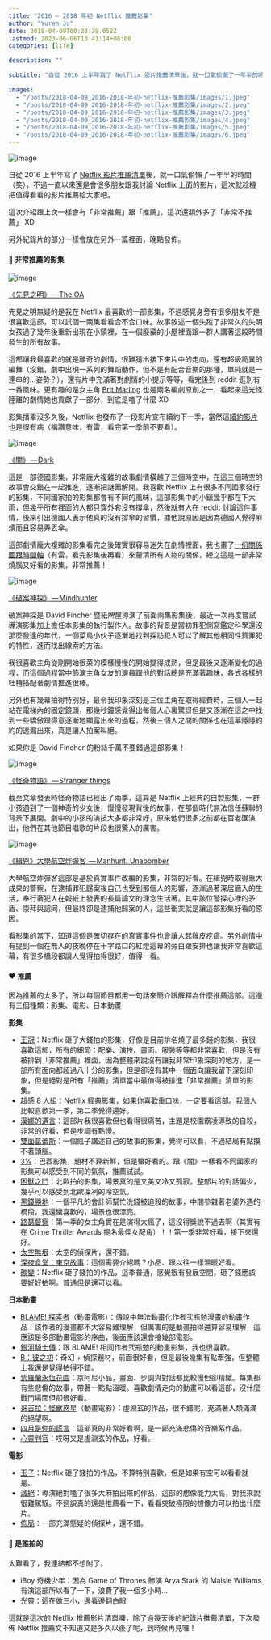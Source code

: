 ```yaml
---
title: "2016 — 2018 年初 Netflix 推薦影集"
author: "Yuren Ju"
date: 2018-04-09T00:28:29.052Z
lastmod: 2023-06-06T13:41:14+08:00
categories: [life]

description: ""

subtitle: "自從 2016 上半年寫了 Netflix 影片推薦清單後，就一口氣偷懶了一年半的時間（笑），不過一直以來還是會很多朋友跟我討論 Netflix 上面的影片，這次就趁機把值得看看的影片推薦給大家吧。"

images:
  - "/posts/2018-04-09_2016-2018-年初-netflix-推薦影集/images/1.jpeg"
  - "/posts/2018-04-09_2016-2018-年初-netflix-推薦影集/images/2.jpeg"
  - "/posts/2018-04-09_2016-2018-年初-netflix-推薦影集/images/3.jpeg"
  - "/posts/2018-04-09_2016-2018-年初-netflix-推薦影集/images/4.jpeg"
  - "/posts/2018-04-09_2016-2018-年初-netflix-推薦影集/images/5.jpeg"
  - "/posts/2018-04-09_2016-2018-年初-netflix-推薦影集/images/6.jpeg"
---
```


![image](/posts/2018-04-09_2016-2018-年初-netflix-推薦影集/images/1.jpeg#layoutTextWidth)

自從 2016 上半年寫了 [Netflix 影片推薦清單](https://medium.com/@yurenju/netflix-%E6%8E%A8%E8%96%A6%E7%BE%8E%E5%8A%87%E7%89%87%E5%96%AE-2016-%E4%B8%8A%E5%8D%8A%E5%B9%B4-12efcc3e2277)後，就一口氣偷懶了一年半的時間（笑），不過一直以來還是會很多朋友跟我討論 Netflix 上面的影片，這次就趁機把值得看看的影片推薦給大家吧。

這次介紹跟上次一樣會有「非常推薦」跟「推薦」，這次還額外多了「非常不推薦」 XD

另外紀錄片的部分一樣會放在另外一篇裡面，晚點發佈。

#### 💯 非常推薦的影集

![image](/posts/2018-04-09_2016-2018-年初-netflix-推薦影集/images/2.jpeg#layoutTextWidth)

[《先見之明》 — The OA](https://www.netflix.com/title/80044950)

先見之明無疑的是我在 Netflix 最喜歡的一部影集，不過感覺身旁有很多朋友不是很喜歡這部，可以試個一兩集看看合不合口味。故事敘述一個失蹤了非常久的失明女孩過了幾年後重新出現在小鎮裡，在一個廢棄的小屋裡面跟一群人講著這段時間發生的所有故事。

這部讓我最喜歡的就是離奇的劇情，很難猜出接下來片中的走向，還有超級詭異的編舞（沒錯，劇中出現一系列的舞蹈動作，但不是有配合音樂的那種，單純就是一連串的…姿勢？），還有片中充滿著對劇情的小提示等等，看完後到 reddit 逛別有一番風味。更有趣的是女主角 [Brit Marling](http://www.imdb.com/title/tt4635282/fullcredits/) 也是兩名編劇原創之一，看起來這光怪陸離的劇情她也貢獻了一部分，到底是嗑了什麼 XD

影集播畢沒多久後，Netflix 也發布了一段影片宣布續約下一季，當然這[續約影片](https://www.facebook.com/netflixtw/videos/381363378906846/)也是很有病（稱讚意味，有雷，看完第一季前不要看）。

![image](/posts/2018-04-09_2016-2018-年初-netflix-推薦影集/images/3.jpeg#layoutTextWidth)

[《闇》 — Dark](https://www.netflix.com/title/80100172)

這是一部德國影集，非常龐大複雜的故事劇情橫越了三個時空中，在這三個時空的故事會交錯在一起推進，逐漸把謎團解開。我喜歡 Netflix 上有很多不同國家發行的影集，不同國家拍的影集都會有不同的風味，這部影集中的小鎮幾乎都在下大雨，但幾乎所有裡面的人都只穿外套沒有撐傘，然後就有人在 reddit 討論這件事情，後來引出德國人表示他真的沒有撐傘的習慣，據他說原因是因為德國人覺得麻煩而且容易弄丟傘。

這部劇情龐大複雜的影集看完之後確實很容易迷失在劇情裡面，我也畫了[一份關係圖跟時間軸](https://www.reddit.com/r/DarK/comments/7nvpn6/spoiler_complete_relationship_in_winden_genogram/)（有雷，看完影集後再看）來釐清所有人物的關係，總之這是一部非常燒腦又好看的影集，非常推薦！

![image](/posts/2018-04-09_2016-2018-年初-netflix-推薦影集/images/4.jpeg#layoutTextWidth)

[《破案神探》 — Mindhunter](https://www.netflix.com/title/80114855)

破案神探是 David Fincher 暨紙牌屋導演了前面兩集影集後，最近一次再度嘗試導演影集加上擔任本影集的執行製作人。故事的背景是當初罪犯側寫鑑定科學還沒那麼發達的年代，一個菜鳥小伙子逐漸地找到採訪犯人可以了解其他相同性質罪犯的特性，進而找出線索的方法。

我很喜歡主角從剛開始很菜的模樣慢慢的開始變得成熟，但是最後又逐漸變化的過程，而這個過程當中飾演主角女友的演員跟他的對話總是充滿著趣味，各式各樣的吐槽搭配著劇情推進很棒。

另外也有幾幕拍得特別好，最令我印象深刻是三位主角在取得經費時，三個人一起站在電梯內的固定鏡頭，那幾秒鐘感覺得出每個人心裏驚訝但是又逐漸在這之中找到一些驕傲跟得意逐漸地顯露出來的過程，然後三個人之間的關係也在這幕隱隱約約的透漏出來，真是讓人拍案叫絕。

如果你是 David Fincher 的粉絲千萬不要錯過這部影集！

![image](/posts/2018-04-09_2016-2018-年初-netflix-推薦影集/images/5.jpeg#layoutTextWidth)

[《怪奇物語》 — Stranger things](https://www.netflix.com/title/80057281)

截至文章發表時怪奇物語已經出了兩季，這算是 Netflix 上經典的自製影集，一群小孩遇到了一個神奇的少女後，慢慢發現背後的故事，在那個時代無法信任蘇聯的背景下展開。劇中的小孩的演技大多都非常好，原來他們很多之前都在百老匯演出，他們在其他節目唱歌的片段也很驚人的厲害。

![image](/posts/2018-04-09_2016-2018-年初-netflix-推薦影集/images/6.jpeg#layoutTextWidth)

[《緝兇》大學航空炸彈客  — Manhunt: Unabomber](https://www.netflix.com/title/80176878)

大學航空炸彈客這部是基於真實事件改編的影集，非常的好看。在緝兇時取得重大成果的警察，在逮捕罪犯歸案後自己也受到那個人的影響，逐漸過著深居簡入的生活，奉行著犯人在報紙上發表的長篇論文的理念生活著。其中該位警探心裡的矛盾、崇拜與認同，但最終卻是逮捕他歸案的人，這些衝突就是讓這部影集好看的原因。

看影集的當下，知道這個是確切存在的真實事件也會讓人起雞皮疙瘩。另外劇情中有提到一個在無人的夜晚停在十字路口的紅燈這幕的旁白跟安排也讓我非常喜歡這幕，有很多橋段都讓人覺得拍得很好，值得一看。

#### ❤️ 推薦

因為推薦的太多了，所以每個節目都用一句話來簡介跟解釋為什麼推薦這部。這邊有三個種類：影集、電影、日本動畫

**影集**

- [王冠](https://www.netflix.com/title/80025678)：Netflix 砸了大錢拍的影集，好像是目前排名燒了最多錢的影集，我很喜歡這部，所有的細節：配樂、演技、畫面、服裝等等都非常喜歡，但是沒有被排到「非常推薦」裡面，因為整體來說沒有讓我非常印象深刻的地方，是一部所有面向都超過八十分的影集，但是卻沒有其中一個面向讓我留下深刻印象，但是絕對是所有「推薦」清單當中最值得被排進「非常推薦」清單的影集。
- [超感 8 人組](https://www.netflix.com/title/80025744)：Netflix 經典影集，如果你喜歡重口味，一定要看這部。我個人比較喜歡第一季，第二季覺得還好。
- [漢娜的遺言](https://www.netflix.com/title/80117470)：這部片我很喜歡但也看得很痛苦，主題是校園霸凌導致的自殺，非常的好看，但是步調有點慢。
- [雙面葛蕾斯](https://www.netflix.com/title/80119411)：一個瘋子講述自己的故事的影集，覺得可以看，不過結局有點摸不著頭腦。
- [3%](https://www.netflix.com/title/80074220)：巴西影集，題材不算新鮮，但是蠻好看的。跟《闇》一樣看不同國家的影集可以感受到不同的氣氛，推薦試試。
- [困獸之鬥](https://www.netflix.com/title/80118158)：北歐拍的影集，場景真的是又美又冷又孤寂。整部片的對話偏少，幾乎可以感受到北歐凜冽的冷空氣。
- [黑錢勝地](http://黑錢勝地|%20Netflix%20正式網頁%20https://www.netflix.com/title/80117552)：一個平凡的會計師幫忙洗錢被追殺的故事，中間參雜著老婆外遇的橋段。我還蠻喜歡的，場景也很漂亮。
- [路瑟督察](https://www.netflix.com/title/70175633)：第一季的女主角實在是演得太瘋了，這沒得獎說不過去啊（其實有在 Crime Thriller Awards 提名最佳女配角）！！第一季非常好看，接下來還好。
- [太空無垠](https://www.netflix.com/title/80029822)：太空的偵探片，還不錯。
- [深夜食堂：東京故事](https://www.netflix.com/title/80113037)：這個需要介紹嗎？小品、跟以往一樣溫暖好看。
- [碳變](https://www.netflix.com/title/80097140)：Netflix 砸了錢拍的作品，這季普通，感覺很有發展空間，砸了錢應該要好好拍啊。普通但是還可以看。

**日本動畫**

- [BLAME! 探索者](https://www.netflix.com/title/80115466)（動畫電影）：傳說中無法動畫化作者弐瓶勉漫畫的動畫作品！該作者的漫畫都不大容易難理解，但厲害的是動畫拍得還算容易理解，這應該是多部動畫電影的序曲，後面應該還會接幾部電影。
- [銀河騎士傳](https://www.netflix.com/title/70301578)：跟 BLAME! 相同作者弐瓶勉的動畫影集，我也很喜歡。
- [B：彼之初](https://www.netflix.com/title/80097594)：奇幻 + 偵探題材，前面很好看，但是最後幾集有點牽強，但整體上我還是覺得拍得不錯。
- [紫羅蘭永恆花園](https://www.netflix.com/title/80182123)：京阿尼小品，畫面、步調與對話都比較慢但卻精緻。每集都有些悲傷的故事，帶著一點點溫暖。喜歡劇情走向的動畫可以看這部，沒什麼戰鬥場面但卻很好看。
- [哥吉拉：怪獸惑星](https://www.netflix.com/title/80180373)（動畫電影）：虛淵玄的作品，很不錯呢，充滿著人類滿滿的絕望啊。
- [四月是你的謊言](https://www.netflix.com/title/80041089)：這部真的非常好看啊，是一部充滿悲傷的音樂系作品。
- [心靈判官](https://www.netflix.com/title/80006146)：哎呀又是虛淵玄的作品，好看。

**電影**

- [玉子](https://www.netflix.com/title/80091936)：Netflix 砸了錢拍的作品，不算特別喜歡，但是如果有空可以看看就是。
- [滅絕](https://www.netflix.com/title/80206300)：導演絕對嗑了很多大麻拍出來的作品，這部的想像能力太高，對我來說很難駕馭。不過說真的還是推薦看一下，看看突破極限的想像力可以拍出什麼片。
- [佈局](https://www.netflix.com/tw/title/80093106)：一部充滿懸疑的偵探片，還不錯。

#### 🤬 是誰拍的

太難看了，我連結都不想附了。

- iBoy 奇機少年：因為 Game of Thrones 飾演 Arya Stark 的 Maisie Williams 有演這部所以看了一下，浪費了我一個多小時…
- 光靈：這在做三小，邊看邊翻白眼

這就是這次的 Netflix 推薦影片清單囉，除了過幾天後的紀錄片推薦清單，下次發佈 Netflix 推薦文不知道又是多久以後了呢，到時候再見囉！
